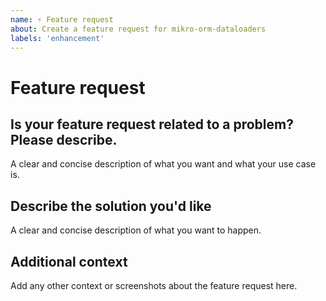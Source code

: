 ```yaml
---
name: ⚡ Feature request
about: Create a feature request for mikro-orm-dataloaders
labels: 'enhancement'
---
```


# Feature request

## Is your feature request related to a problem? Please describe.

A clear and concise description of what you want and what your use case is.

## Describe the solution you'd like

A clear and concise description of what you want to happen.

## Additional context

Add any other context or screenshots about the feature request here.
